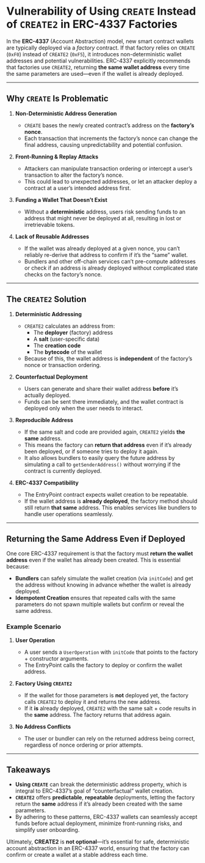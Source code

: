 # Vulnerability of Using `CREATE` Instead of `CREATE2` in ERC-4337 Factories

In the **ERC-4337** (Account Abstraction) model, new smart contract wallets are typically deployed via a *factory* contract. If that factory relies on `CREATE` (`0xF0`) instead of `CREATE2` (`0xF5`), it introduces non-deterministic wallet addresses and potential vulnerabilities. ERC-4337 explicitly recommends that factories use `CREATE2`, returning **the same wallet address** every time the same parameters are used—even if the wallet is already deployed.

---

## Why `CREATE` Is Problematic

1. **Non-Deterministic Address Generation**  
   - `CREATE` bases the newly created contract’s address on the **factory’s nonce**.  
   - Each transaction that increments the factory’s nonce can change the final address, causing unpredictability and potential confusion.

2. **Front-Running & Replay Attacks**  
   - Attackers can manipulate transaction ordering or intercept a user’s transaction to alter the factory’s nonce.  
   - This could lead to unexpected addresses, or let an attacker deploy a contract at a user’s intended address first.

3. **Funding a Wallet That Doesn’t Exist**  
   - Without a **deterministic** address, users risk sending funds to an address that might never be deployed at all, resulting in lost or irretrievable tokens.

4. **Lack of Reusable Addresses**  
   - If the wallet was already deployed at a given nonce, you can’t reliably re-derive that address to confirm if it’s the “same” wallet.  
   - Bundlers and other off-chain services can’t pre-compute addresses or check if an address is already deployed without complicated state checks on the factory’s nonce.

---

## The `CREATE2` Solution

1. **Deterministic Addressing**  
   - `CREATE2` calculates an address from:
     - The **deployer** (factory) address  
     - A **salt** (user-specific data)  
     - The **creation code**  
     - The **bytecode** of the wallet  
   - Because of this, the wallet address is **independent** of the factory’s nonce or transaction ordering.

2. **Counterfactual Deployment**  
   - Users can generate and share their wallet address **before** it’s actually deployed.  
   - Funds can be sent there immediately, and the wallet contract is deployed only when the user needs to interact.  

3. **Reproducible Address**  
   - If the same salt and code are provided again, `CREATE2` yields **the same** address.  
   - This means the factory can **return that address** even if it’s already been deployed, or if someone tries to deploy it again.  
   - It also allows bundlers to easily query the future address by simulating a call to `getSenderAddress()` without worrying if the contract is currently deployed.

4. **ERC-4337 Compatibility**  
   - The EntryPoint contract expects wallet creation to be repeatable.  
   - If the wallet address is **already deployed**, the factory method should still return **that same** address. This enables services like bundlers to handle user operations seamlessly.

---

## Returning the Same Address Even if Deployed

One core ERC-4337 requirement is that the factory must **return the wallet address** even if the wallet has already been created. This is essential because:

- **Bundlers** can safely simulate the wallet creation (via `initCode`) and get the address without knowing in advance whether the wallet is already deployed.  
- **Idempotent Creation** ensures that repeated calls with the same parameters do not spawn multiple wallets but confirm or reveal the same address.

### Example Scenario

1. **User Operation**  
   - A user sends a `UserOperation` with `initCode` that points to the factory + constructor arguments.  
   - The EntryPoint calls the factory to deploy or confirm the wallet address.

2. **Factory Using `CREATE2`**  
   - If the wallet for those parameters is **not** deployed yet, the factory calls `CREATE2` to deploy it and returns the new address.  
   - If it **is** already deployed, `CREATE2` with the same salt + code results in the **same** address. The factory returns that address again.  

3. **No Address Conflicts**  
   - The user or bundler can rely on the returned address being correct, regardless of nonce ordering or prior attempts.

---

## Takeaways

- **Using `CREATE`** can break the deterministic address property, which is integral to ERC-4337’s goal of “counterfactual” wallet creation.  
- **`CREATE2`** offers **predictable**, **repeatable** deployments, letting the factory return the **same** address if it’s already been created with the same parameters.  
- By adhering to these patterns, ERC-4337 wallets can seamlessly accept funds before actual deployment, minimize front-running risks, and simplify user onboarding.  

Ultimately, **CREATE2** is **not optional**—it’s essential for safe, deterministic account abstraction in an ERC-4337 world, ensuring that the factory can confirm or create a wallet at a stable address each time.
